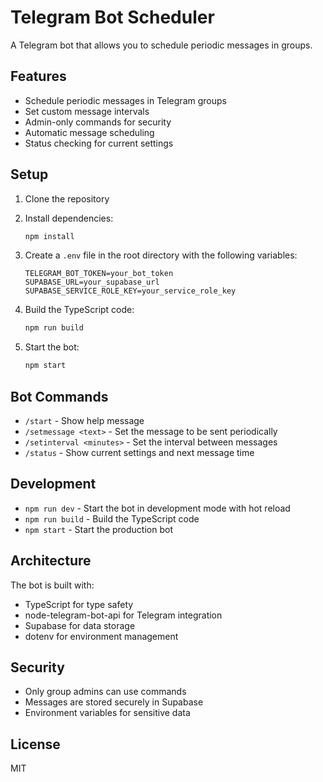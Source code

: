 # Telegram Bot Scheduler

A Telegram bot that allows you to schedule periodic messages in groups.

## Features

- Schedule periodic messages in Telegram groups
- Set custom message intervals
- Admin-only commands for security
- Automatic message scheduling
- Status checking for current settings

## Setup

1. Clone the repository
2. Install dependencies:
   ```bash
   npm install
   ```

3. Create a `.env` file in the root directory with the following variables:
   ```
   TELEGRAM_BOT_TOKEN=your_bot_token
   SUPABASE_URL=your_supabase_url
   SUPABASE_SERVICE_ROLE_KEY=your_service_role_key
   ```

4. Build the TypeScript code:
   ```bash
   npm run build
   ```

5. Start the bot:
   ```bash
   npm start
   ```

## Bot Commands

- `/start` - Show help message
- `/setmessage <text>` - Set the message to be sent periodically
- `/setinterval <minutes>` - Set the interval between messages
- `/status` - Show current settings and next message time

## Development

- `npm run dev` - Start the bot in development mode with hot reload
- `npm run build` - Build the TypeScript code
- `npm start` - Start the production bot

## Architecture

The bot is built with:
- TypeScript for type safety
- node-telegram-bot-api for Telegram integration
- Supabase for data storage
- dotenv for environment management

## Security

- Only group admins can use commands
- Messages are stored securely in Supabase
- Environment variables for sensitive data

## License

MIT 